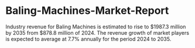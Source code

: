 # Baling-Machines-Market-Report
Industry revenue for Baling Machines is estimated to rise to $1987.3 million by 2035 from $878.8 million of 2024. The revenue growth of market players is expected to average at 7.7% annually for the period 2024 to 2035.
